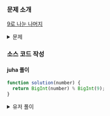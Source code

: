 ### 문제 소개

[9로 나눈 나머지](https://school.programmers.co.kr/learn/courses/30/lessons/181914)

<details>
<summary>문제</summary>
<div markdown="1">

음이 아닌 정수를 9로 나눈 나머지는 그 정수의 각 자리 숫자의 합을 9로 나눈 나머지와 같은 것이 알려져 있습니다.
이 사실을 이용하여 음이 아닌 정수가 문자열 number로 주어질 때, 이 정수를 9로 나눈 나머지를 return 하는 solution 함수를 작성해주세요.

</div>
</details>

### 소스 코드 작성

#### juha 풀이

```js
function solution(number) {
  return BigInt(number) % BigInt(9);
}
```

<details>
<summary>유저 풀이</summary>
<div markdown="2">

```js
function solution(number) {
   return (+number)n % 9n;
}
```

</div>
</details>
